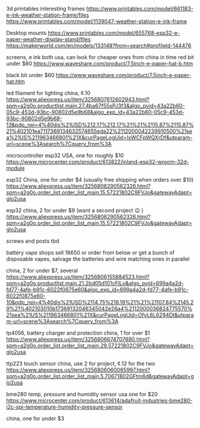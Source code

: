 3d printables
interesting frames
https://www.printables.com/model/661183-e-ink-weather-station-frame/files
https://www.printables.com/model/1139047-weather-station-e-ink-frame

Desktop mounts
https://www.printables.com/model/655768-esp32-e-paper-weather-display-stand/files
https://makerworld.com/en/models/133148?from=search#profileId-144476



screens, e ink
both usa, can look for cheaper ones from china in time 
  red  bit under $60
  https://www.waveshare.com/product/7.5inch-e-paper-hat-b.htm

  black  bit under $60
  https://www.waveshare.com/product/7.5inch-e-paper-hat.htm

led filament for lighting
china,  ¢.10
  https://www.aliexpress.us/item/3256807612602943.html?spm=a2g0o.productlist.main.27.4ba67f55sPJ3f3&algo_pvid=43a22b60-05c9-453d-93bc-90802d5e9b68&algo_exp_id=43a22b60-05c9-453d-93bc-90802d5e9b68-13&pdp_npi=4%40dis%21USD%212.17%212.17%21%21%2115.87%2115.87%21%402101ea7117369134632574655eda22%2112000042239910500%21sea%21US%211963466801%21X&curPageLogUid=IxWCFpWQXrDf&utparam-url=scene%3Asearch%7Cquery_from%3A
  

microcontroller
  esp32 
  USA, one for roughly $10 
  https://www.microcenter.com/product/613822/inland-esp32-wroom-32d-module

  esp32 
  China, one for under $4  (usually free shipping when orders over $10)
  https://www.aliexpress.us/item/3256806290562326.html?spm=a2g0o.order_list.order_list_main.15.57221802C9FVJo&gatewayAdapt=glo2usa

  esp32 
  china, 2 for under $9  (want a second project 😉 )
  https://www.aliexpress.us/item/3256806290562326.html?spm=a2g0o.order_list.order_list_main.15.57221802C9FVJo&gatewayAdapt=glo2usa


screws and posts
tbd


battery
vape shops sell 18650 or order from below or get a bunch of disposable vapes, salvage the batteries and wire matching ones in parallel 

  china, 2 for under $7, several 
  https://www.aliexpress.us/item/3256806155884523.html?spm=a2g0o.productlist.main.21.2bd05d101cFlLo&algo_pvid=699a4a2d-fd77-4afe-b91c-6022f0875e60&algo_exp_id=699a4a2d-fd77-4afe-b91c-6022f0875e60-10&pdp_npi=4%40dis%21USD%2114.75%216.19%21%21%21107.84%2145.29%21%402103010b17369132046345042e26a4%2112000036824775570%21sea%21US%211963466801%21X&curPageLogUid=OfyL6L6294Dt&utparam-url=scene%3Asearch%7Cquery_from%3A



tp4056, battery charger and protection
  china, 1 for over $1
  https://www.aliexpress.us/item/3256806674707680.html?spm=a2g0o.order_list.order_list_main.29.57221802C9FVJo&gatewayAdapt=glo2usa


ttp223 touch sensor
  china, use 2 for project, ¢.12 for the two
  https://www.aliexpress.us/item/3256806060065997.html?spm=a2g0o.order_list.order_list_main.5.70671802GFtm6d&gatewayAdapt=glo2usa


bme280 temp, pressure and humidity sensor
  usa one for $20
  https://www.microcenter.com/product/613614/adafruit-industries-bme280-i2c-spi-temperature-humidity-pressure-sensor

  china,  one for under $3
